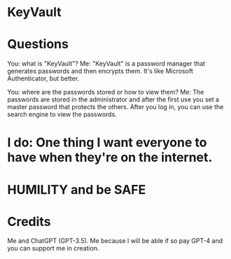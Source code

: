 # KeyVault
# Questions
You: what is "KeyVault"?
Me: "KeyVault" is a password manager that generates passwords and then encrypts them.
    It's like Microsoft Authenticator, but better.

You: where are the passwords stored or how to view them?
Me: The passwords are stored in the administrator and after the first use you set a master password that protects the others.
    After you log in, you can use the search engine to view the passwords.

# I do: One thing I want everyone to have when they're on the internet.
# HUMILITY and be SAFE

# Credits
Me and ChatGPT (GPT-3.5). Me because I will be able if so pay GPT-4 and you can support me in creation.
